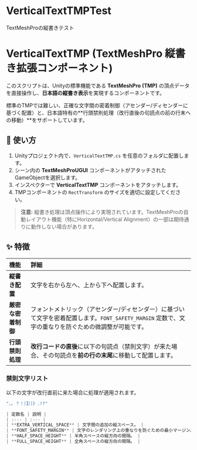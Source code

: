 # VerticalTextTMPTest
TextMeshProの縦書きテスト

# VerticalTextTMP (TextMeshPro 縦書き拡張コンポーネント)

このスクリプトは、Unityの標準機能である **TextMeshPro (TMP)** の頂点データを直接操作し、**日本語の縦書き表示**を実現するコンポーネントです。

標準のTMPでは難しい、正確な文字間の密着制御（アセンダー/ディセンダーに基づく配置）と、日本語特有の**行頭禁則処理（改行直後の句読点の前の行末への移動）**をサポートしています。

## 🚀 使い方

1.  Unityプロジェクト内で、`VerticalTextTMP.cs` を任意のフォルダに配置します。
2.  シーン内の **TextMeshProUGUI** コンポーネントがアタッチされたGameObjectを選択します。
3.  インスペクターで **VerticalTextTMP** コンポーネントをアタッチします。
4.  TMPコンポーネントの `RectTransform` のサイズを適切に設定してください。

> **注意:** 縦書き処理は頂点操作により実現されています。TextMeshProの自動レイアウト機能（特にHorizontal/Vertical Alignment）の一部は期待通りに動作しない場合があります。

## ✨ 特徴

| 機能 | 詳細 |
| :--- | :--- |
| **縦書き配置** | 文字を右から左へ、上から下へ配置します。 |
| **厳密な密着制御** | フォントメトリック（アセンダー/ディセンダー）に基づいて文字を密着配置します。`FONT_SAFETY_MARGIN` 定数で、文字の重なりを防ぐための微調整が可能です。 |
| **行頭禁則処理** | **改行コードの直後**に以下の句読点（禁則文字）が来た場合、その句読点を**前の行の末尾**に移動して配置します。 |

### 禁則文字リスト

以下の文字が改行直前に来た場合に処理が適用されます。

```csharp
"、。？！）】｝〕》.!?"

| 定数名 | 説明 |
| :--- | :--- |
| **EXTRA_VERTICAL_SPACE** | 文字間の追加の縦スペース。 |
| **FONT_SAFETY_MARGIN** | 文字のレンダリング上の重なりを防ぐための最小マージン。負の値でわずかな重なりを許容し、視覚的な密着を実現できます。 |
| **HALF_SPACE_HEIGHT** | 半角スペースの縦方向の間隔。 |
| **FULL_SPACE_HEIGHT** | 全角スペースの縦方向の間隔。 |
